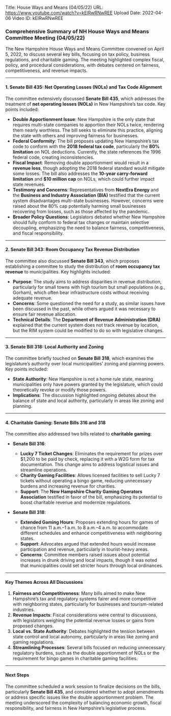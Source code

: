 Title: House Ways and Means (04/05/22)
URL: https://www.youtube.com/watch?v=kElRwRNwREE
Upload Date: 2022-04-06
Video ID: kElRwRNwREE

### Comprehensive Summary of NH House Ways and Means Committee Meeting (04/05/22)

The New Hampshire House Ways and Means Committee convened on April 5, 2022, to discuss several key bills, focusing on tax policy, business regulations, and charitable gaming. The meeting highlighted complex fiscal, policy, and procedural considerations, with debates centered on fairness, competitiveness, and revenue impacts.

---

#### **1. Senate Bill 435: Net Operating Losses (NOLs) and Tax Code Alignment**
The committee extensively discussed **Senate Bill 435**, which addresses the treatment of **net operating losses (NOLs)** in New Hampshire’s tax code. Key points included:

- **Double Apportionment Issue**: New Hampshire is the only state that requires multi-state companies to apportion their NOLs twice, rendering them nearly worthless. The bill seeks to eliminate this practice, aligning the state with others and improving fairness for businesses.
- **Federal Conformity**: The bill proposes updating New Hampshire’s tax code to conform with the **2018 federal tax code**, particularly the **80% limitation** on NOL deductions. Currently, the state references the 1996 federal code, creating inconsistencies.
- **Fiscal Impact**: Removing double apportionment would result in a **revenue loss**, though adopting the 2018 federal standard would mitigate some losses. The bill also addresses the **10-year carry-forward limitation** and **$10 million cap** on NOLs, which could further impact state revenues.
- **Testimony and Concerns**: Representatives from **NextEra Energy** and the **Business and Industry Association (BIA)** testified that the current system disadvantages multi-state businesses. However, concerns were raised about the 80% cap potentially harming small businesses recovering from losses, such as those affected by the pandemic.
- **Broader Policy Questions**: Legislators debated whether New Hampshire should fully conform to federal tax changes or maintain selective decoupling, emphasizing the need to balance fairness, competitiveness, and fiscal responsibility.

---

#### **2. Senate Bill 343: Room Occupancy Tax Revenue Distribution**
The committee also discussed **Senate Bill 343**, which proposes establishing a committee to study the distribution of **room occupancy tax revenue** to municipalities. Key highlights included:

- **Purpose**: The study aims to address disparities in revenue distribution, particularly for small towns with high tourism but small populations (e.g., Gorham), which often bear infrastructure costs without receiving adequate revenue.
- **Concerns**: Some questioned the need for a study, as similar issues have been discussed in the past, while others argued it was necessary to ensure fair revenue allocation.
- **Technical Details**: The **Department of Revenue Administration (DRA)** explained that the current system does not track revenue by location, but the RIM system could be modified to do so with legislative changes.

---

#### **3. Senate Bill 318: Local Authority and Zoning**
The committee briefly touched on **Senate Bill 318**, which examines the legislature’s authority over local municipalities’ zoning and planning powers. Key points included:

- **State Authority**: New Hampshire is not a home rule state, meaning municipalities only have powers granted by the legislature, which could theoretically revoke or modify those powers.
- **Implications**: The discussion highlighted ongoing debates about the balance of state and local authority, particularly in areas like zoning and planning.

---

#### **4. Charitable Gaming: Senate Bills 316 and 318**
The committee also addressed two bills related to **charitable gaming**:

- **Senate Bill 316**:
  - **Lucky 7 Ticket Changes**: Eliminates the requirement for prizes over $1,200 to be paid by check, replacing it with a W2G form for tax documentation. This change aims to address logistical issues and streamline operations.
  - **Charity Gaming Facilities**: Allows licensed facilities to sell Lucky 7 tickets without operating a bingo game, reducing unnecessary burdens and increasing revenue for charities.
  - **Support**: The **New Hampshire Charity Gaming Operators Association** testified in favor of the bill, emphasizing its potential to boost charitable revenue and modernize regulations.

- **Senate Bill 318**:
  - **Extended Gaming Hours**: Proposes extending hours for games of chance from 11 a.m.–1 a.m. to 8 a.m.–4 a.m. to accommodate different schedules and enhance competitiveness with neighboring states.
  - **Support**: Advocates argued that extended hours would increase participation and revenue, particularly in tourist-heavy areas.
  - **Concerns**: Committee members raised issues about potential increases in drunk driving and local impacts, though it was noted that municipalities could set stricter hours through local ordinances.

---

#### **Key Themes Across All Discussions**
1. **Fairness and Competitiveness**: Many bills aimed to make New Hampshire’s tax and regulatory systems fairer and more competitive with neighboring states, particularly for businesses and tourism-related industries.
2. **Revenue Impacts**: Fiscal considerations were central to discussions, with legislators weighing the potential revenue losses or gains from proposed changes.
3. **Local vs. State Authority**: Debates highlighted the tension between state control and local autonomy, particularly in areas like zoning and gaming regulations.
4. **Streamlining Processes**: Several bills focused on reducing unnecessary regulatory burdens, such as the double apportionment of NOLs or the requirement for bingo games in charitable gaming facilities.

---

#### **Next Steps**
The committee scheduled a work session to finalize decisions on the bills, particularly **Senate Bill 435**, and considered whether to adopt amendments or address specific issues like the double apportionment problem. The meeting underscored the complexity of balancing economic growth, fiscal responsibility, and fairness in New Hampshire’s legislative process.